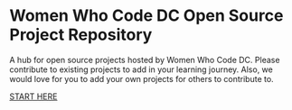 # Women Who Code DC Open Source Project Repository

A hub for open source projects hosted by Women Who Code DC.
Please contribute to existing projects to add in your learning journey.
Also, we would love for you to add your own projects for others to contribute to. 

[START HERE](https://github.com/womenwhocodedc/open_source_projects/wiki)
